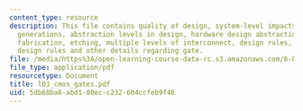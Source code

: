 ```yaml
---
content_type: resource
description: This file contains quality of design, system-level impacts, digital technology
  generations, abstraction levels in design, hardware design abstraction levels, CMOS
  fabrication, etching, multiple levels of interconnect, design rules, lambda-based
  design rules and other details regarding gate.
file: /media/https%3A/open-learning-course-data-rc.s3.amazonaws.com/6-884-complex-digital-systems-spring-2005/5db68ba6abd100ecc232604ccfeb9f46_l03_cmos_gates.pdf
file_type: application/pdf
resourcetype: Document
title: l03_cmos_gates.pdf
uid: 5db68ba6-abd1-00ec-c232-604ccfeb9f46
---
```

